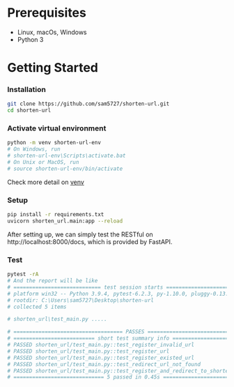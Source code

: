 # Prerequisites
- Linux, macOs, Windows
- Python 3

# Getting Started
###  Installation
```bash
git clone https://github.com/sam5727/shorten-url.git
cd shorten-url
```
###  Activate virtual environment
```bash
python -m venv shorten-url-env
# On Windows, run
# shorten-url-env\Scripts\activate.bat
# On Unix or MacOS, run
# source shorten-url-env/bin/activate
```
Check more detail on [venv](https://docs.python.org/3/tutorial/venv.html)

### Setup
```bash
pip install -r requirements.txt
uvicorn shorten_url.main:app --reload
```
After setting up, we can simply test the RESTful on http://localhost:8000/docs, which is provided by FastAPI.

### Test
```bash
pytest -rA
# And the report will be like
# ============================ test session starts =============================
# platform win32 -- Python 3.9.4, pytest-6.2.3, py-1.10.0, pluggy-0.13.1
# rootdir: C:\Users\sam5727\Desktop\shorten-url
# collected 5 items

# shorten_url\test_main.py .....                                          [100%]

# =================================== PASSES =================================== 
# ========================== short test summary info =========================== 
# PASSED shorten_url/test_main.py::test_register_invalid_url
# PASSED shorten_url/test_main.py::test_register_url
# PASSED shorten_url/test_main.py::test_register_existed_url
# PASSED shorten_url/test_main.py::test_redirect_url_not_found
# PASSED shorten_url/test_main.py::test_register_and_redirect_to_shortened_url
# ============================= 5 passed in 0.45s ============================== 

```
